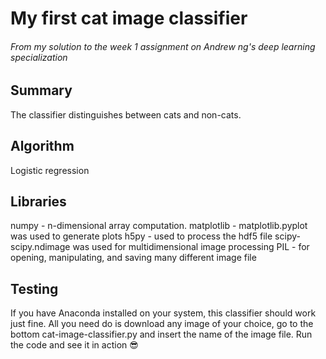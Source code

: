 # My first cat image classifier
###### From my solution to the week 1 assignment on Andrew ng's deep learning specialization
## Summary
The classifier distinguishes between cats and non-cats.
## Algorithm
Logistic regression
## Libraries
numpy - n-dimensional array computation.
matplotlib - matplotlib.pyplot was used to generate plots
h5py - used to process the hdf5 file
scipy- scipy.ndimage was used for multidimensional image processing
PIL -  for opening, manipulating, and saving many different image file 

## Testing
If you have Anaconda installed on your system, this classifier should work just fine.
All you need do is download any image of your choice, go to the bottom cat-image-classifier.py
and insert the name of the image file. Run the code and see it in action :sunglasses:
